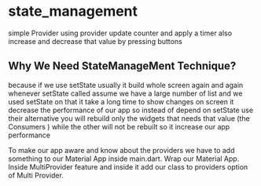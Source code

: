# state_management 

simple Provider  using provider update counter and apply a timer also increase and decrease that value by pressing buttons

## Why We Need StateManageMent Technique?
 because if we use setState usually it build whole screen again and again whenever setState called
 assume we have a large number of list and we used setState on that it take a long time to  show changes on screen it decrease the performance of our app so instead of  depend on setState use their alternative you will rebuild only the widgets that needs that value (the Consumers ) while the other will not be rebuilt  so it increase our app performance

To make our app aware and know about the providers we have to add something to our Material App inside main.dart. Wrap our Material App. Inside MultiProvider feature and inside it add our class to providers option of Multi Provider. 


